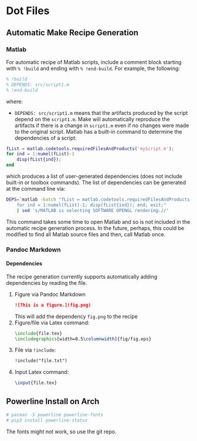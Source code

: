# Dot Files

## Automatic Make Recipe Generation

### Matlab

For automatic recipe of Matlab scripts, include a comment block starting with `% !build` and ending with `% !end-build`. For example, the following:
```matlab
% !build
% DEPENDS: src/script1.m
% !end-build
```
where:

- `DEPENDS: src/script1.m` means that the artifacts produced by the script depend on the `script1.m`. Make will automatically reproduce the artifacts if there is a change in `script1.m` even if no changes were made to the original script. Matlab has a built-in command to determine the dependencies of a script:
```matlab
fList = matlab.codetools.requiredFilesAndProducts('myScript.m');
for ind = 1:numel(fList)-1
	disp(fList{ind});
end
```
which produces a list of user-generated dependencies (does not include built-in or toolbox commands). The list of dependencies can be generated at the command line via:
```bash
DEPS=`matlab -batch "fList = matlab.codetools.requiredFilesAndProducts('script.m');
	for ind = 1:numel(fList)-1; disp(fList{ind}); end; exit;"
	| sed 's/MATLAB is selecting SOFTWARE OPENGL rendering.//'
```
This command takes some time to open Matlab and so is not included in the automatic recipe generation process. In the future, perhaps, this could be modified to find all Matlab source files and then, call Matlab once.


### Pandoc Markdown

#### Dependencies

The recipe generation currently supports automatically adding dependencies by reading the file.

1. Figure via Pandoc Markdown
	```markdown
	![This is a figure.](fig.png)
	```
	This will add the dependency `fig.png` to the recipe
1. Figure/file via Latex command:
	```latex
	\include{file.tex}
	\includegraphics[width=0.5\columnwidth]{fig/fig.eps}
	```
1. File via `!include`:
	```markdown
	!include("file.txt")
	```
1. Input Latex command:
	```latex
	\input{file.tex}
	```

## Powerline Install on Arch

```bash
# pacman -S powerline powerline-fonts
# pip3 install powerline-status
```
The fonts might not work, so use the git repo.

